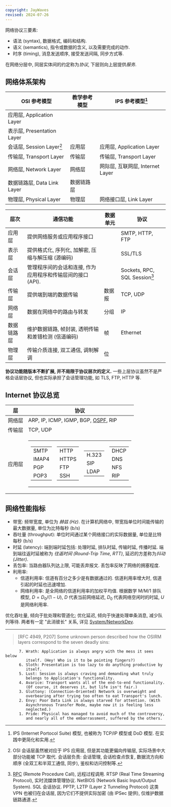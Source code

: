 ```yaml
---
copyright: JayWaves
revised: 2024-07-26
---
```


网络协议三要素:
- 语法 (syntax), 数据格式, 编码和结构. 
- 语义 (semantics), 指令或数据的含义, 以及需要完成的动作.
- 时序 (timing), 消息发送顺序, 接受发送间隔, 同步方式等.

在网络分层中, 同层实体间的约定称为*协议*, 下层则向上层提供*服务*.

## 网络体系架构

| OSI 参考模型 | 教学参考模型 | IPS 参考模型[^1] |
| ---------------- | ------------ | ------------------- | 
| 应用层, Application Layer           |              |                     |          
| 表示层, Presentation Layer           |              |                     |          
| 会话层, Session Layer[^2]           | 应用层       | 应用层, Application Layer          |      
| 传输层, Transport Layer           | 传输层       | 传输层, Transport Layer      | 
| 网络层, Network Layer           | 网络层       | 网际层, 互联网层, Internet Layer                   | 
| 数据链路层, Data Link Layer       | 数据链路层   |           | 
| 物理层, Physical Layer           | 物理层       | 网络接口层, Link Layer          | 


| 层次       | 通信功能                                            | 数据单元 | 协议                          | 
| ---------- | --------------------------------------------------- | -------- | ----------------------------- |
| 应用层     | 提供网络服务或应用程序接口                          |          | SMTP, HTTP, FTP               |
| 表示层     | 提供格式化, 序列化, 加解密, 压缩与解压缩 (源编码)   |          | SSL/TLS                       |
| 会话层     | 管理程序间的会话和连接, 作为应用程序和传输层间的接口 (API).                            |          | Sockets, RPC, SQL Session[^3] |
| 传输层     | 提供端到端的数据传输                                | 数据报   | TCP, UDP                      |
| 网络层     | 数据在网络中的路由与转发                            | 分组     | IP                            |
| 数据链路层 | 维护数据链路, 帧封装, 透明传输和差错检测 (信道编码) | 帧       | Ethernet                      |
| 物理层     | 传输介质连接, 双工通信, 调制解调                    | 位       |                               |

**协议功能随版本不断扩展, 并不局限于协议层次的定义.** 一些上层协议虽然不是严格会话层协议, 但也实际承担了会话管理功能, 如 TLS, FTP, HTTP 等.


## Internet 协议总览

| 层     | 协议                           |
| ------ | ------------------------------ |
| 网络层 | ARP, IP, ICMP, IGMP, BGP, [OSPF](网络层/OSPF.md), RIP |
| 传输层 | TCP, UDP                       |
| 应用层 |           <table> <tr><td><table><tr> <td>SMTP</td></tr> <tr> <td>IMAP4</td> </tr> <tr> <td>PGP</td> </tr><tr> <td>POP3</td> </tr></table></td><td><table> <tr> <td>HTTP</td> </tr> <tr> <td>HTTPS</td> </tr> <tr> <td>FTP</td> </tr>  <tr> <td>SSH</td> </tr></table></td><td> <table><tr><td>H.323</td></tr><tr><td>SIP</td><tr><td>LDAP</td></tr></table></td><td><table><tr><td>DHCP</td></tr><tr><td>DNS</td><tr><td>NFS</td></tr><tr><td>RIP</td></tr></table></td></tr></table>                     |

## 网络性能指标

- 带宽: 频带宽度, 单位为 *赫兹 (Hz)*. 在计算机网络中, 带宽指单位时间能传输的最大数据量, 单位为比特每秒 (b/s)
- 吞吐量 (throughput): 单位时间通过某个网络接口的实际数据量, 单位是比特每秒 (b/s)
- 时延 (latency): 端到端时延包括: 处理时延, 排队时延, 传输时延, 传播时延. 端到端往返时延被称为 *往返时间 (Round-Trip Time, RTT)*, 延迟的方差称为*抖动 (Jitter)*. 
- 丢包率: 当路由器队列达上限, 可能丢弃报文. 丢包率反映了网络的拥塞程度.
- 利用率:
	- 信道利用率: 信道有百分之多少是有数据通过的. 信道利用率增大时, 信道引起的时延也迅速增加.
	- 网络利用率: 是全网络的信道利用率的加权平均值. 根据数学 M/M/1 排队模型, $D=D_{0}/(1-U)$, $D$ 代表当前网络延迟, $D_{0}$ 代表网络空闲时的时延, $U$ 是网络利用率.

优化吞吐量, 倾向于批处理和管道化; 优化延迟, 倾向于快速处理单条消息, 减少队列等待. 两者有一定 "此消彼长" 关系, 详见 [System/NetworkDev](../System/IO%20&%20IPC/ReadMe.md). 

***

> [RFC 4949, P207] Some unknown person described how the OSIRM layers correspond to the seven deadly sins:
```
      7. Wrath: Application is always angry with the mess it sees below
         itself. (Hey! Who is it to be pointing fingers?)
      6. Sloth: Presentation is too lazy to do anything productive by
         itself.
      5. Lust: Session is always craving and demanding what truly
         belongs to Application's functionality.
      4. Avarice: Transport wants all of the end-to-end functionality.
         (Of course, it deserves it, but life isn't fair.)
      3. Gluttony: (Connection-Oriented) Network is overweight and
         overbearing after trying too often to eat Transport's lunch.
      2. Envy: Poor Data Link is always starved for attention. (With
         Asynchronous Transfer Mode, maybe now it is feeling less
         neglected.)
      1. Pride: Physical has managed to avoid much of the controversy,
         and nearly all of the embarrassment, suffered by the others.
```

[^1]: IPS (Internet Portocol Suite) 模型, 也被称为 TCP/IP 模型或 DoD 模型. 在实践中更简化和实用.

[^3]: [RPC](System/IPC/RPC.md) (Remote Procedure Call), 远程过程调用. RTSP (Real Time Streaming Protocol), 实时流媒体管理协议. NetBIOS (Network Basic Input/Output System). SQL 会话协议. PPTP, L2TP (Layer 2 Tunneling Protocol) 这类 VPN 也被归在会话层, 因为它们不提供实际加密 (由 IPSec 提供), 仅维护数据链路通道.

[^2]: OSI 会话层虽然被对应于 IPS 应用层, 但是其功能更偏向传输层, 实际场景中大部分功能被 TCP 取代. 会话层负责: 会话管理, 会话检查点恢复, 数据流方向和顺序 (全双工和半双工通信, 同步), 鉴权和访问控制等.